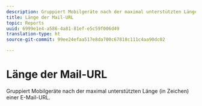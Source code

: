 ```yaml
---
description: Gruppiert Mobilgeräte nach der maximal unterstützten Länge (in Zeichen) einer E-Mail-URL.
title: Länge der Mail-URL
topic: Reports
uuid: 6999e1e4-a586-4a81-81ef-e5c59f006d49
translation-type: ht
source-git-commit: 99ee24efaa517e8da700c67818c111c4aa90dc02

---
```



# Länge der Mail-URL

Gruppiert Mobilgeräte nach der maximal unterstützten Länge (in Zeichen) einer E-Mail-URL.


